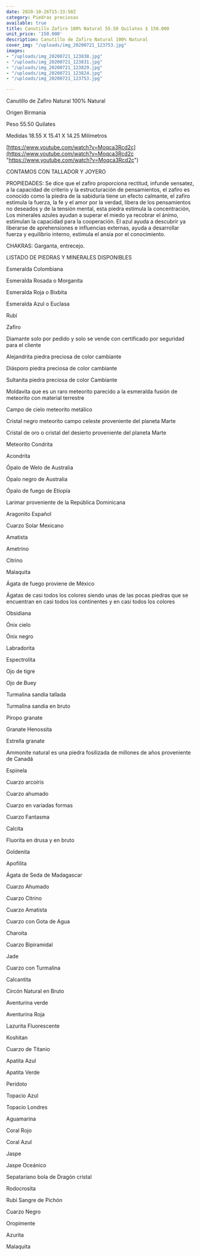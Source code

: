 ```yaml
---
date: 2020-10-26T15:33:50Z
category: Piedras preciosas
available: true
title: Canutillo Zafiro 100% Natural 55.50 Quilates $ 150.000
unit_price: '150.000'
description: Canutillo de Zafiro Natural 100% Natural
cover_img: "/uploads/img_20200721_123753.jpg"
images:
- "/uploads/img_20200721_123838.jpg"
- "/uploads/img_20200721_123831.jpg"
- "/uploads/img_20200721_123829.jpg"
- "/uploads/img_20200721_123824.jpg"
- "/uploads/img_20200721_123753.jpg"

---
```

Canutillo de Zafiro Natural 100% Natural

Origen Birmania 

Peso 55.50 Quilates

Medidas 18.55 X 15.41 X 14.25 Milímetros 

[https://www.youtube.com/watch?v=Moqca3Rcd2c](https://www.youtube.com/watch?v=Moqca3Rcd2c "https://www.youtube.com/watch?v=Moqca3Rcd2c")

CONTAMOS CON TALLADOR Y JOYERO

PROPIEDADES: Se dice que el zafiro proporciona rectitud, infunde sensatez, a la capacidad de criterio y la estructuración de pensamientos, el zafiro es conocido como la piedra de la sabiduría tiene un efecto calmante, el zafiro estimula la fuerza, la fe y el amor por la verdad, libera de los pensamientos no deseados y de la tensión mental, esta piedra estimula la concentración, Los minerales azules ayudan a superar el miedo ya recobrar el ánimo, estimulan la capacidad para la cooperación. El azul ayuda a descubrir ya liberarse de aprehensiones e influencias externas, ayuda a desarrollar fuerza y ​​equilibrio interno, estimula el ansia por el conocimiento.

CHAKRAS: Garganta, entrecejo.

LISTADO DE PIEDRAS Y MINERALES DISPONIBLES

Esmeralda Colombiana 

Esmeralda Rosada o Morganita

Esmeralda Roja o Bixbita

Esmeralda Azul o Euclasa 

Rubí 

Zafiro 

Diamante solo por pedido y solo se vende con certificado por seguridad para el cliente

Alejandrita piedra preciosa de color cambiante 

Diásporo piedra preciosa de color cambiante 

Sultanita piedra preciosa de color Cambiante 

Moldavita que es un raro meteorito parecido a la esmeralda fusión de meteorito con material terrestre 

Campo de cielo meteorito metálico 

Cristal negro meteorito campo celeste proveniente del planeta Marte 

Cristal de oro o cristal del desierto proveniente del planeta Marte 

Meteorito Condrita 

Acondrita 

Ópalo de Welo de Australia 

Ópalo negro de Australia 

Ópalo de fuego de Etiopía 

Larimar proveniente de la República Dominicana 

Aragonito Español 

Cuarzo Solar Mexicano 

Amatista 

Ametrino 

Citrino 

Malaquita 

Ágata de fuego proviene de México 

Ágatas de casi todos los colores siendo unas de las pocas piedras que se encuentran en casi todos los continentes y en casi todos los colores 

Obsidiana 

Ónix cielo 

Ónix negro 

Labradorita 

Espectrolita

Ojo de tigre 

Ojo de Buey

Turmalina sandia tallada 

Turmalina sandia en bruto 

Piropo granate 

Granate Henossita

Estrella granate 

Ammonite natural es una piedra fosilizada de millones de años proveniente de Canadá 

Espinela 

Cuarzo arcoíris 

Cuarzo ahumado 

Cuarzo en variadas formas 

Cuarzo Fantasma 

Calcita 

Fluorita en drusa y en bruto 

Goldenita 

Apofilita 

Ágata de Seda de Madagascar 

Cuarzo Ahumado 

Cuarzo Citrino 

Cuarzo Amatista 

Cuarzo con Gota de Agua 

Charoita 

Cuarzo Bipiramidal 

Jade 

Cuarzo con Turmalina

Calcantita

Circón Natural en Bruto

Aventurina verde 

Aventurina Roja

Lazurita Fluorescente 

Koshitan

Cuarzo de Titanio

Apatita Azul 

Apatita Verde 

Peridoto

Topacio Azul

Topacio Londres

Aguamarina 

Coral Rojo 

Coral Azul 

Jaspe 

Jaspe Oceánico 

Sepatariano bola de Dragón cristal 

Rodocrosita 

Rubí Sangre de Pichón 

Cuarzo Negro 

Oropimente 

Azurita 

Malaquita